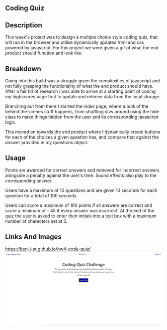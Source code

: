 ## Coding Quiz

## Description 

This week's project was to design a multiple choice style coding quiz, that will run in the browser and utilise dynamically updated html and css powered by javascript. For this project we were given a gif of what the end product should function and look like. 


## Breakdown

Going into this build was a struggle given the complexities of javascript and not fully grasping the functionality of what the end product should have. After a fair bit of research i was able to arrive at a starting point of coding my highscores page  first to update and retrieve data from the local storage. 

Branching out from there I started the index page, where a bulk of the behind the scenes stuff happens, from shuffling divs around using the hide class to make things hidden from the user and its corresponding javascript logic.

This moved on towards the end product where I dynamically create buttons for each of the choices a given question has, and compare that against the answer provided in my questions object. 

## Usage 

Points are awarded for correct answers and removed for incorrect answers alongside a penalty against the user's time. Sound effects also play to the corresponding answer. 

Users have a maximum of 10 questions and are given 10 seconds for each question for a total of 100 seconds. 

Users can score a maximum of 100 points if all answers are correct and score a minimum of - 45 if every answer was incorrect. At the end of the quiz the user is asked to enter their initials into a text box with a maximum number of characters set at 3. 


## Links And Images

https://ben-j-st.github.io/hw4-code-quiz/
<img src=/assets/images/coding-quiz.jpg></img>
